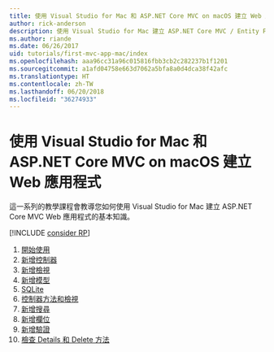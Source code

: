 ```yaml
---
title: 使用 Visual Studio for Mac 和 ASP.NET Core MVC on macOS 建立 Web 應用程式
author: rick-anderson
description: 使用 Visual Studio for Mac 建立 ASP.NET Core MVC / Entity Framework 應用程式
ms.author: riande
ms.date: 06/26/2017
uid: tutorials/first-mvc-app-mac/index
ms.openlocfilehash: aaa96cc31a96c015816fbb3cb2c282237b1f1201
ms.sourcegitcommit: a1afd04758e663d7062a5bfa8a0d4dca38f42afc
ms.translationtype: HT
ms.contentlocale: zh-TW
ms.lasthandoff: 06/20/2018
ms.locfileid: "36274933"
---
```

# <a name="create-a-web-app-with-aspnet-core-mvc-on-macos-with-visual-studio-for-mac"></a>使用 Visual Studio for Mac 和 ASP.NET Core MVC on macOS 建立 Web 應用程式

這一系列的教學課程會教導您如何使用 Visual Studio for Mac 建立 ASP.NET Core MVC Web 應用程式的基本知識。 

[!INCLUDE [consider RP](../../includes/razor.md)]

1. [開始使用](xref:tutorials/first-mvc-app-mac/start-mvc)
1. [新增控制器](xref:tutorials/first-mvc-app-mac/adding-controller)
1. [新增檢視](xref:tutorials/first-mvc-app-mac/adding-view)
1. [新增模型](xref:tutorials/first-mvc-app-mac/adding-model)
1. [SQLite](xref:tutorials/first-mvc-app-mac/working-with-sql)
1. [控制器方法和檢視](xref:tutorials/first-mvc-app-mac/controller-methods-views)
1. [新增搜尋](xref:tutorials/first-mvc-app-mac/search)
1. [新增欄位](xref:tutorials/first-mvc-app-mac/new-field)
1. [新增驗證](xref:tutorials/first-mvc-app-mac/validation)
1. [檢查 Details 和 Delete 方法](xref:tutorials/first-mvc-app/details)
